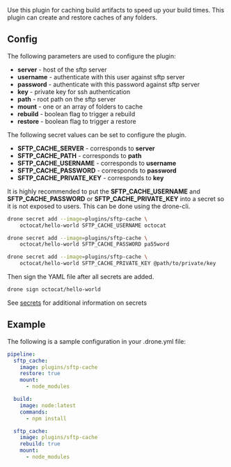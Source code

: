 Use this plugin for caching build artifacts to speed up your build times. This
plugin can create and restore caches of any folders.

## Config

The following parameters are used to configure the plugin:

* **server** - host of the sftp server
* **username** - authenticate with this user against sftp server
* **password** - authenticate with this password against sftp server
* **key** - private key for ssh authentication
* **path** - root path on the sftp server
* **mount** - one or an array of folders to cache
* **rebuild** - boolean flag to trigger a rebuild
* **restore** - boolean flag to trigger a restore

The following secret values can be set to configure the plugin.

* **SFTP_CACHE_SERVER** - corresponds to **server**
* **SFTP_CACHE_PATH** - corresponds to **path**
* **SFTP_CACHE_USERNAME** - corresponds to **username**
* **SFTP_CACHE_PASSWORD** - corresponds to **password**
* **SFTP_CACHE_PRIVATE_KEY** - corresponds to **key**

It is highly recommended to put the **SFTP_CACHE_USERNAME** and
**SFTP_CACHE_PASSWORD** or **SFTP_CACHE_PRIVATE_KEY** into a secret so it is
not exposed to users. This can be done using the drone-cli.

```bash
drone secret add --image=plugins/sftp-cache \
    octocat/hello-world SFTP_CACHE_USERNAME octocat

drone secret add --image=plugins/sftp-cache \
    octocat/hello-world SFTP_CACHE_PASSWORD pa55word

drone secret add --image=plugins/sftp-cache \
    octocat/hello-world SFTP_CACHE_PRIVATE_KEY @path/to/private/key
```

Then sign the YAML file after all secrets are added.

```bash
drone sign octocat/hello-world
```

See [secrets](http://readme.drone.io/0.5/usage/secrets/) for additional
information on secrets

## Example

The following is a sample configuration in your .drone.yml file:

```yaml
pipeline:
  sftp_cache:
    image: plugins/sftp-cache
    restore: true
  	mount:
  	  - node_modules

  build:
    image: node:latest
    commands:
      - npm install

  sftp_cache:
    image: plugins/sftp-cache
    rebuild: true
  	mount:
  	  - node_modules
```

